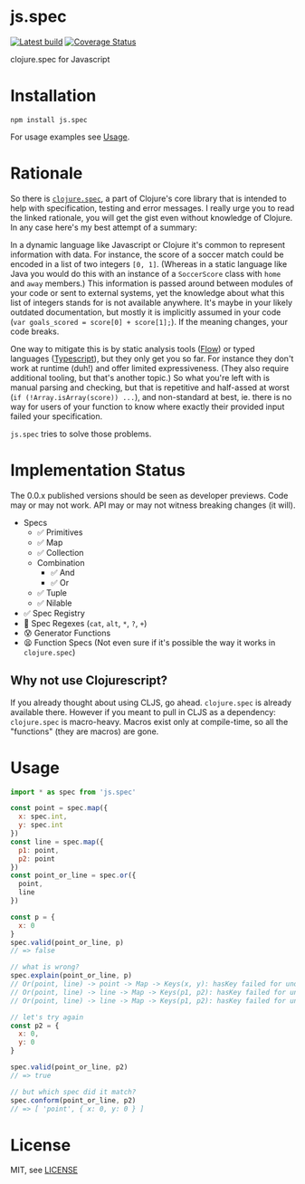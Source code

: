 # js.spec

[![Latest build](https://travis-ci.org/prayerslayer/js.spec.svg)](https://travis-ci.org/prayerslayer/js.spec)
[![Coverage Status](https://coveralls.io/repos/github/prayerslayer/js.spec/badge.svg?branch=master)](https://coveralls.io/github/prayerslayer/js.spec?branch=master)

clojure.spec for Javascript

# Installation

    npm install js.spec

For usage examples see [Usage](#usage).

# Rationale

So there is [`clojure.spec`](http://clojure.org/about/spec), a part of Clojure's core library that is intended to help with specification, testing and error messages. I really urge you to read the linked rationale, you will get the gist even without knowledge of Clojure. In any case here's my best attempt of a summary:

In a dynamic language like Javascript or Clojure it's common to represent information with data. For instance, the score of a soccer match could be encoded in a list of two integers `[0, 1]`. (Whereas in a static language like Java you would do this with an instance of a `SoccerScore` class with `home` and `away` members.) This information is passed around between modules of your code or sent to external systems, yet the knowledge about what this list of integers stands for is not available anywhere. It's maybe in your likely outdated documentation, but mostly it is implicitly assumed in your code (`var goals_scored = score[0] + score[1];`). If the meaning changes, your code breaks.

One way to mitigate this is by static analysis tools ([Flow](https://github.com/facebook/flow)) or typed languages ([Typescript](https://www.typescriptlang.org/)), but they only get you so far. For instance they don't work at runtime (duh!) and offer limited expressiveness. (They also require additional tooling, but that's another topic.) So what you're left with is manual parsing and checking, but that is repetitive and half-assed at worst (`if (!Array.isArray(score)) ...`), and non-standard at best, ie. there is no way for users of your function to know where exactly their provided input failed your specification.

`js.spec` tries to solve those problems.

# Implementation Status

The 0.0.x published versions should be seen as developer previews. Code may or may not work. API may or may not witness breaking changes (it will).

* Specs
  * ✅ Primitives
  * ✅ Map
  * ✅ Collection
  * Combination
    * ✅ And
    * ✅ Or
  * ✅ Tuple
  * ✅ Nilable
* ✅ Spec Registry
* :construction: Spec Regexes (`cat`, `alt`, `*`, `?`, `+`)
* 😰 Generator Functions
* 😫 Function Specs (Not even sure if it's possible the way it works in `clojure.spec`)

## Why not use Clojurescript?

If you already thought about using CLJS, go ahead. `clojure.spec` is already available there. However if you meant to pull in CLJS as a dependency: `clojure.spec` is macro-heavy. Macros exist only at compile-time, so all the "functions" (they are macros) are gone.

# Usage

~~~ javascript
import * as spec from 'js.spec'

const point = spec.map({
  x: spec.int,
  y: spec.int
})
const line = spec.map({
  p1: point,
  p2: point
})
const point_or_line = spec.or({
  point,
  line
})

const p = {
  x: 0
}
spec.valid(point_or_line, p)
// => false

// what is wrong?
spec.explain(point_or_line, p)
// Or(point, line) -> point -> Map -> Keys(x, y): hasKey failed for undefined at [y].
// Or(point, line) -> line -> Map -> Keys(p1, p2): hasKey failed for undefined at [p1].
// Or(point, line) -> line -> Map -> Keys(p1, p2): hasKey failed for undefined at [p2].

// let's try again
const p2 = {
  x: 0,
  y: 0
}

spec.valid(point_or_line, p2)
// => true

// but which spec did it match?
spec.conform(point_or_line, p2)
// => [ 'point', { x: 0, y: 0 } ]
~~~

# License

MIT, see [LICENSE](LICENSE.md)
